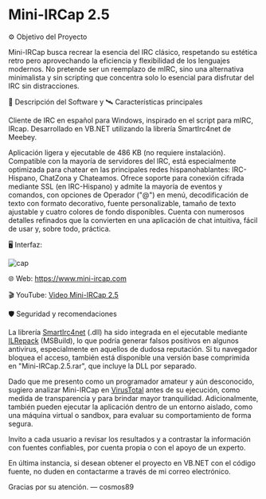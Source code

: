 # Mini-IRCap 2.5

⚙️ Objetivo del Proyecto

Mini-IRCap busca recrear la esencia del IRC clásico, respetando su estética retro pero aprovechando la eficiencia y flexibilidad de los lenguajes modernos. No pretende ser un reemplazo de mIRC, sino una alternativa minimalista y sin scripting que concentra solo lo esencial para disfrutar del IRC sin distracciones.

🧩 Descripción del Software y 🛰️ Características principales

Cliente de IRC en español para Windows, inspirado en el script para mIRC, IRcap. Desarrollado en VB.NET utilizando la librería SmartIrc4net de Meebey.

Aplicación ligera y ejecutable de 486 KB (no requiere instalación). Compatible con la mayoría de servidores del IRC, está especialmente optimizada para chatear en las principales redes hispanohablantes: IRC-Hispano, ChatZona y Chateamos. Ofrece soporte para conexión cifrada mediante SSL (en IRC-Hispano) y admite la mayoría de eventos y comandos, con opciones de Operador ("@") en menú, decodificación de texto con formato decorativo, fuente personalizable, tamaño de texto ajustable y cuatro colores de fondo disponibles. Cuenta con numerosos detalles refinados que la convierten en una aplicación de chat intuitiva, fácil de usar y, sobre todo, práctica.

🖥️ Interfaz:

![cap](https://github.com/user-attachments/assets/eba349d5-1b3e-4262-947e-ad6496a32b66)

🌐 Web: https://www.mini-ircap.com

🎬 YouTube: [Video Mini-IRCap 2.5](https://www.youtube.com/watch?v=canENWhkpyU)

🛡️ Seguridad y recomendaciones

La librería [SmartIrc4net](https://github.com/meebey/SmartIrc4net) (.dll) ha sido integrada en el ejecutable mediante [ILRepack](https://github.com/ravibpatel/ILRepack.Lib.MSBuild.Task) (MSBuild), lo que podría generar falsos positivos en algunos antivirus, especialmente en aquellos de dudosa reputación. Si tu navegador bloquea el acceso, también está disponible una versión base comprimida en "Mini-IRCap.2.5.rar", que incluye la DLL por separado.

Dado que me presento como un programador amateur y aún desconocido, sugiero analizar Mini-IRCap en [VirusTotal](https://www.virustotal.com/) antes de su ejecución, como medida de transparencia y para brindar mayor tranquilidad. Adicionalmente, también pueden ejecutar la aplicación dentro de un entorno aislado, como una máquina virtual o sandbox, para evaluar su comportamiento de forma segura.

Invito a cada usuario a revisar los resultados y a contrastar la información con fuentes confiables, por cuenta propia o con el apoyo de un experto.

En última instancia, si desean obtener el proyecto en VB.NET con el código fuente, no duden en contactarme a través de mi correo electrónico.

Gracias por su atención. — cosmos89
